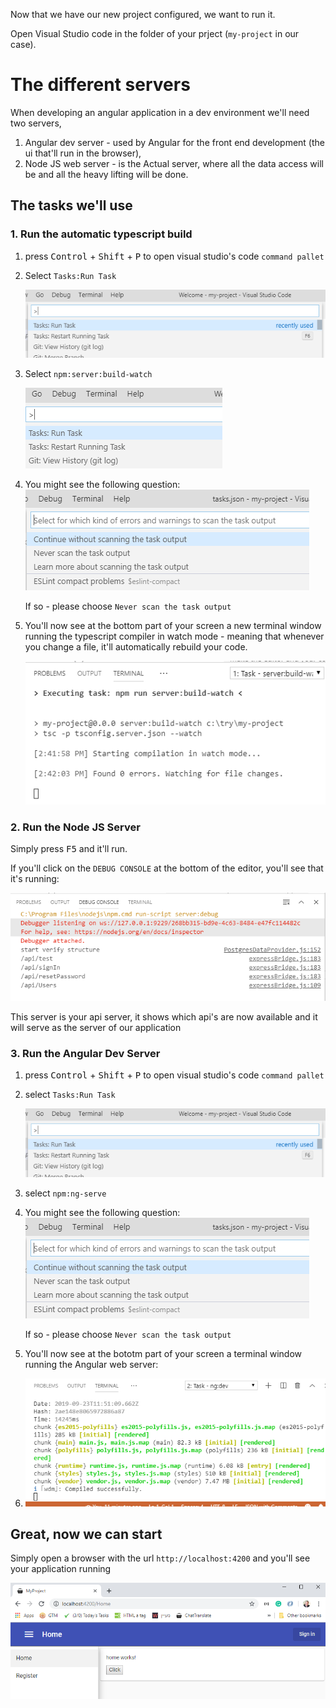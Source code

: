 Now that we have our new project configured, we want to run it.

Open Visual Studio code in the folder of your prject (`my-project` in our case).


# The different servers
When developing an angular application in a dev environment we'll need two servers,
1. Angular dev server - used by Angular for the front end development (the ui that'll run in the browser),
2. Node JS web server - is the Actual server, where all the data access will be and all the heavy lifting will be done.

## The tasks we'll use

### 1. Run the automatic typescript build
1. press <kbd>Control</kbd> + <kbd>Shift</kbd> + <kbd>P</kbd> to open visual studio's code `command pallet`
2. Select `Tasks:Run Task`

     ![](2019-09-23_14h40_29.png)
3. Select `npm:server:build-watch`
 
     ![](2019-09-23_14h42_25.png)
4. You might see the following question:
    ![](select-task-output-options.png)

    If so - please choose `Never scan the task output`
5. You'll now see at the bottom part of your screen a new terminal window running the typescript compiler in watch mode - meaning that whenever you change a file, it'll automatically rebuild your code.

     ![](running-server-build-watch.png)

### 2. Run the Node JS Server
Simply press <kbd>F5</kbd> and it'll run.

If you'll click on the `DEBUG CONSOLE` at the bottom of the editor, you'll see that it's running:

![](debug-console.png)

This server is your api server, it shows which api's are now available and it will serve as the server of our application

### 3. Run the Angular Dev Server
1. press <kbd>Control</kbd> + <kbd>Shift</kbd> + <kbd>P</kbd> to open visual studio's code `command pallet`
2. select `Tasks:Run Task`

     ![](2019-09-23_14h40_29.png)
3. select `npm:ng-serve`
4. You might see the following question:
    ![](select-task-output-options.png)
    
    If so - please choose `Never scan the task output`
5. You'll now see at the bototm part of your screen a terminal window running the Angular web server:
6. ![](angular-dev-server.png)

## Great, now we can start
Simply open a browser with the url `http://localhost:4200` and you'll see your application running

![](the-first-application-stage.png)